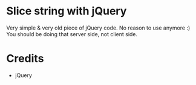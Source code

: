 Slice string with jQuery
========================

Very simple & very old piece of jQuery code. No reason to use anymore :) You should be doing that server side, not client side.

Credits
========

- jQuery